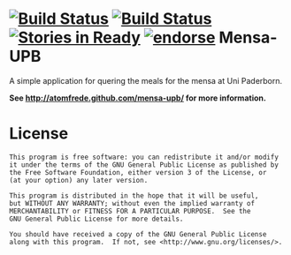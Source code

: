 [![Build Status](https://drone.io/github.com/atomfrede/mensa-upb/status.png)](https://drone.io/github.com/atomfrede/mensa-upb/latest)
[![Build Status](https://travis-ci.org/atomfrede/mensa-upb.svg?branch=master)](https://travis-ci.org/atomfrede/mensa-upb)
[![Stories in Ready](https://badge.waffle.io/atomfrede/mensa-upb.png?label=ready&title=Ready)](https://waffle.io/atomfrede/mensa-upb)
[![endorse](http://api.coderwall.com/atomfrede/endorsecount.png)](http://coderwall.com/atomfrede)
Mensa-UPB
========

A simple application for quering the meals for the mensa at Uni Paderborn.

**See http://atomfrede.github.com/mensa-upb/ for more information.**

License
========

    This program is free software: you can redistribute it and/or modify
    it under the terms of the GNU General Public License as published by
    the Free Software Foundation, either version 3 of the License, or
    (at your option) any later version.

    This program is distributed in the hope that it will be useful,
    but WITHOUT ANY WARRANTY; without even the implied warranty of
    MERCHANTABILITY or FITNESS FOR A PARTICULAR PURPOSE.  See the
    GNU General Public License for more details.

    You should have received a copy of the GNU General Public License
    along with this program.  If not, see <http://www.gnu.org/licenses/>.


[1]: http://dl.dropbox.com/u/159886/mensa-upb/mensa-upb-v1-screen1.png

